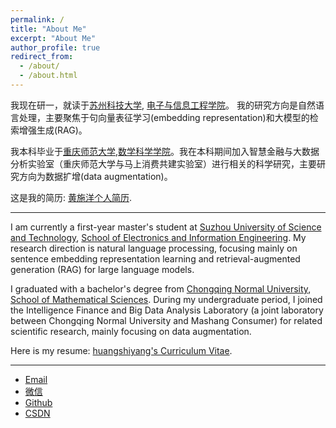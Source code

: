 ```yaml
---
permalink: /
title: "About Me"
excerpt: "About Me"
author_profile: true
redirect_from: 
  - /about/
  - /about.html
---
```




我现在研一，就读于[苏州科技大学](https://www.usts.edu.cn/), [电子与信息工程学院](https://eie.usts.edu.cn/)。 我的研究方向是自然语言处理，主要聚焦于句向量表征学习(embedding representation)和大模型的检索增强生成(RAG)。

我本科毕业于[重庆师范大学](https://www.cqnu.edu.cn/),[数学科学学院](https://math.cqnu.edu.cn/)。我在本科期间加入智慧金融与大数据分析实验室（重庆师范大学与马上消费共建实验室）进行相关的科学研究，主要研究方向为数据扩增(data augmentation)。

这是我的简历: [黄施洋个人简历](../assets/Curriculum_Vitae.pdf).

---

I am currently a first-year master's student at [Suzhou University of Science and Technology](https://www.usts.edu.cn/), [School of Electronics and Information Engineering](https://eie.usts.edu.cn/). My research direction is natural language processing, focusing mainly on sentence embedding representation learning and retrieval-augmented generation (RAG) for large language models.

I graduated with a bachelor's degree from [Chongqing Normal University](https://www.cqnu.edu.cn/), [School of Mathematical Sciences](https://math.cqnu.edu.cn/). During my undergraduate period, I joined the Intelligence Finance and Big Data Analysis Laboratory (a joint laboratory between Chongqing Normal University and Mashang Consumer) for related scientific research, mainly focusing on data augmentation.

Here is my resume: [huangshiyang's Curriculum Vitae](../assets/Curriculum_Vitae.pdf).

---

* [Email](1347597531@qq.com)
* [微信](../images/wechat.jpg)
* [Github](https://github.com/EEE1even)
* [CSDN](https://blog.csdn.net/weixin_48435461?spm=1000.2115.3001.5343)


